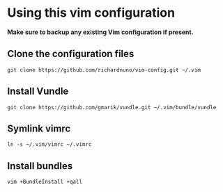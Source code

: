 # Using this vim configuration
**Make sure to backup any existing Vim configuration if present.**

## Clone the configuration files
    git clone https://github.com/richardnuno/vim-config.git ~/.vim

## Install Vundle
    git clone https://github.com/gmarik/vundle.git ~/.vim/bundle/vundle

## Symlink vimrc
    ln -s ~/.vim/vimrc ~/.vimrc

## Install bundles
    vim +BundleInstall +qall
